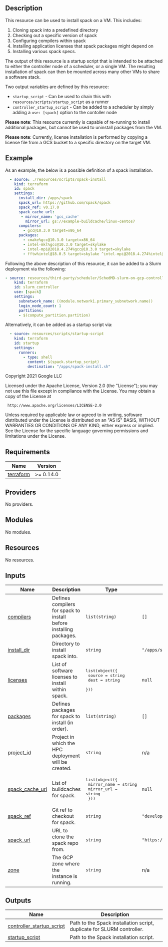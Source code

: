 ## Description

This resource can be used to install spack on a VM. This includes:

1. Cloning spack into a predefined directory
2. Checking out a specific version of spack
3. Configuring compilers within spack
4. Installing application licenses that spack packages might depend on
5. Installing various spack specs.

The output of this resource is a startup script that is intended to be attached
to either the controller node of a scheduler, or a single VM. The resulting
installation of spack can then be mounted across many other VMs to share a
software stack.

Two output variables are defined by this resource:

- `startup_script` - Can be used to chain this with
  `resources/scripts/startup_script` as a runner
- `controller_startup_script` - Can be added to a scheduler by simply adding a
  `use: [spack]` option to the contoller node

**Please note**: This resource currently is capable of re-running to install
additional packages, but cannot be used to uninstall packages from the VM.

**Please note**: Currently, license installation is performed by copying a
license file from a GCS bucket to a specific directory on the target VM.

## Example

As an example, the below is a possible definition of a spack installation.

```yaml
  - source: ./resources/scripts/spack-install
    kind: terraform
    id: spack
    settings:
      install_dir: /apps/spack
      spack_url: https://github.com/spack/spack
      spack_ref: v0.17.0
      spack_cache_url:
       - mirror_name: 'gcs_cache'
         mirror_url: gs://example-buildcache/linux-centos7
      compilers:
        - gcc@10.3.0 target=x86_64
      packages:
        - cmake%gcc@10.3.0 target=x86_64
        - intel-mkl%gcc@10.3.0 target=skylake
        - intel-mpi@2018.4.274%gcc@10.3.0 target=skylake
        - fftw%intel@18.0.5 target=skylake ^intel-mpi@2018.4.274%intel@18.0.5 target=x86_64
```

Following the above description of this resource, it can be added to a Slurm
deployment via the following:

```yaml
- source: resources/third-party/scheduler/SchedMD-slurm-on-gcp-controller
    kind: terraform
    id: slurm_controller
    use: [spack]
    settings:
      subnetwork_name: ((module.network1.primary_subnetwork.name))
      login_node_count: 1
      partitions:
      - $(compute_partition.partition)

```

Alternatively, it can be added as a startup script via:

```yaml
  - source: resources/scripts/startup-script
    kind: terraform
    id: startup
    settings:
      runners:
        - type: shell
          content: $(spack.startup_script)
          destination: "/apps/spack-install.sh"
```

<!-- BEGINNING OF PRE-COMMIT-TERRAFORM DOCS HOOK -->
Copyright 2021 Google LLC

Licensed under the Apache License, Version 2.0 (the "License");
you may not use this file except in compliance with the License.
You may obtain a copy of the License at

     http://www.apache.org/licenses/LICENSE-2.0

Unless required by applicable law or agreed to in writing, software
distributed under the License is distributed on an "AS IS" BASIS,
WITHOUT WARRANTIES OR CONDITIONS OF ANY KIND, either express or implied.
See the License for the specific language governing permissions and
limitations under the License.

## Requirements

| Name | Version |
|------|---------|
| <a name="requirement_terraform"></a> [terraform](#requirement\_terraform) | >= 0.14.0 |

## Providers

No providers.

## Modules

No modules.

## Resources

No resources.

## Inputs

| Name | Description | Type | Default | Required |
|------|-------------|------|---------|:--------:|
| <a name="input_compilers"></a> [compilers](#input\_compilers) | Defines compilers for spack to install before installing packages. | `list(string)` | `[]` | no |
| <a name="input_install_dir"></a> [install\_dir](#input\_install\_dir) | Directory to install spack into. | `string` | `"/apps/spack"` | no |
| <a name="input_licenses"></a> [licenses](#input\_licenses) | List of software licenses to install within spack. | <pre>list(object({<br>    source = string<br>    dest   = string<br>  }))</pre> | `null` | no |
| <a name="input_packages"></a> [packages](#input\_packages) | Defines packages for spack to install (in order). | `list(string)` | `[]` | no |
| <a name="input_project_id"></a> [project\_id](#input\_project\_id) | Project in which the HPC deployment will be created. | `string` | n/a | yes |
| <a name="input_spack_cache_url"></a> [spack\_cache\_url](#input\_spack\_cache\_url) | List of buildcaches for spack. | <pre>list(object({<br>    mirror_name = string<br>    mirror_url  = string<br>  }))</pre> | `null` | no |
| <a name="input_spack_ref"></a> [spack\_ref](#input\_spack\_ref) | Git ref to checkout for spack. | `string` | `"develop"` | no |
| <a name="input_spack_url"></a> [spack\_url](#input\_spack\_url) | URL to clone the spack repo from. | `string` | `"https://github.com/spack/spack"` | no |
| <a name="input_zone"></a> [zone](#input\_zone) | The GCP zone where the instance is running. | `string` | n/a | yes |

## Outputs

| Name | Description |
|------|-------------|
| <a name="output_controller_startup_script"></a> [controller\_startup\_script](#output\_controller\_startup\_script) | Path to the Spack installation script, duplicate for SLURM controller. |
| <a name="output_startup_script"></a> [startup\_script](#output\_startup\_script) | Path to the Spack installation script. |
<!-- END OF PRE-COMMIT-TERRAFORM DOCS HOOK -->
